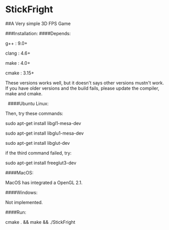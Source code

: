 StickFright
===========================

##A Very simple 3D FPS Game


###Installation:
####Depends:

g++ :
9.0+ 

clang :
4.6+

make :
4.0+

cmake :
3.15+

These versions works well, but it doesn't says other versions mustn't work.
If you have older versions and the build fails, please update the compiler, make and cmake.

&nbsp;
####Ubuntu Linux:


Then, try these commands:

sudo apt-get install libgl1-mesa-dev

sudo apt-get install libglu1-mesa-dev

sudo apt-get install libglut-dev

if the third command failed, try:

sudo apt-get install freeglut3-dev


####MacOS:

MacOS has integrated a OpenGL 2.1.


####Windows:

Not implemented.




####Run:

cmake . && make && ./StickFright
